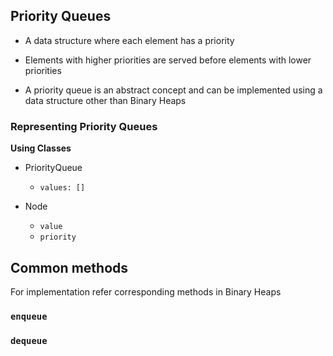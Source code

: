 ## Priority Queues

- A data structure where each element has a priority

- Elements with higher priorities are served before elements with lower priorities

- A priority queue is an abstract concept and can be implemented using a data structure other than Binary Heaps

### Representing Priority Queues

**Using Classes**

- PriorityQueue
    - `values: []`

- Node
    - `value`
    - `priority`

## Common methods

For implementation refer corresponding methods in Binary Heaps

### `enqueue`

### `dequeue`
